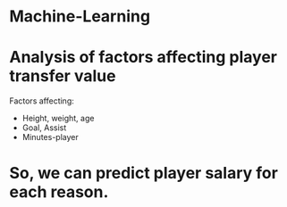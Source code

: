 # Machine-Learning
# Analysis of factors affecting player transfer value
Factors affecting:
- Height, weight, age
- Goal, Assist
- Minutes-player
# So, we can predict player salary for each reason. 
